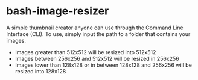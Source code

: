 # bash-image-resizer

A simple thumbnail creator anyone can use through the Command Line Interface (CLI). To use, simply input the path to a folder that contains your images. 
- Images greater than 512x512 will be resized into 512x512
- Images between 256x256 and 512x512 will be resized in 256x256
- Images lower than 128x128 or in between 128x128 and 256x256 will be resized into 128x128
